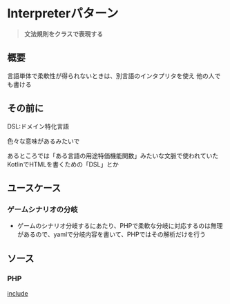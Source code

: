 # Interpreterパターン

> **文法規則をクラスで表現する**

## 概要

言語単体で柔軟性が得られないときは、別言語のインタプリタを使え
他の人でも書ける

## その前に

DSL:ドメイン特化言語

色々な意味があるみたいで

あるところでは「ある言語の用途特価機能関数」みたいな文脈で使われていた
KotlinでHTMLを書くための「DSL」とか

## ユースケース

### ゲームシナリオの分岐
- ゲームのシナリオ分岐するにあたり、PHPで柔軟な分岐に対応するのは無理があるので、yamlで分岐内容を書いて、PHPではその解析だけを行う

## ソース


### PHP

[include](../../patterns/Interpreter/index.php)
